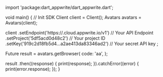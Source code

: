 import 'package:dart_appwrite/dart_appwrite.dart';

void main() { // Init SDK
  Client client = Client();
  Avatars avatars = Avatars(client);

  client
    .setEndpoint('https://<REGION>.cloud.appwrite.io/v1') // Your API Endpoint
    .setProject('5df5acd0d48c2') // Your project ID
    .setKey('919c2d18fb5d4...a2ae413da83346ad2') // Your secret API key
  ;

  Future result = avatars.getBrowser(
    code: 'aa',
  );

  result
    .then((response) {
      print(response);
    }).catchError((error) {
      print(error.response);
  });
}